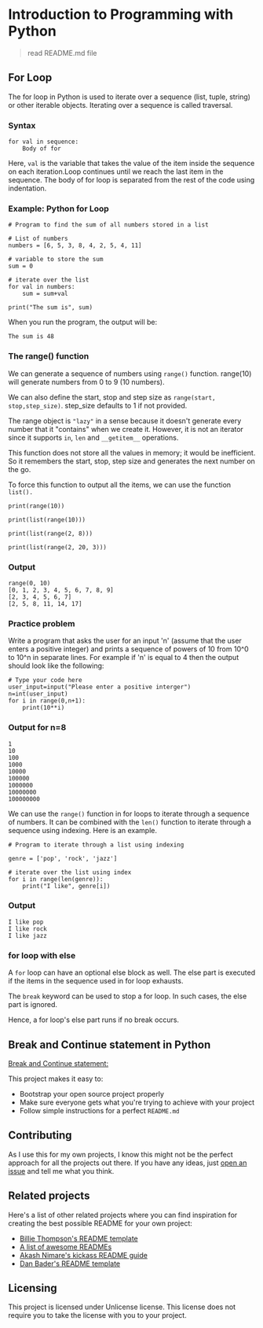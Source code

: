 # Introduction to Programming with Python
> read README.md file
## For Loop
The for loop in Python is used to iterate over a sequence (list, tuple, string) or other iterable objects. Iterating over a sequence is called traversal.
### Syntax
```shell
for val in sequence:
	Body of for
```
Here, `val` is the variable that takes the value of the item inside the sequence on each iteration.Loop continues until we reach the last item in the sequence. The body of for loop is separated from the rest of the code using indentation.
### Example: Python for Loop
```shell 
# Program to find the sum of all numbers stored in a list

# List of numbers
numbers = [6, 5, 3, 8, 4, 2, 5, 4, 11]

# variable to store the sum
sum = 0

# iterate over the list
for val in numbers:
	sum = sum+val

print("The sum is", sum)
```
When you run the program, the output will be:
```shell
The sum is 48
```
### The range() function
We can generate a sequence of numbers using `range()` function. range(10) will generate numbers from 0 to 9 (10 numbers).

We can also define the start, stop and step size as `range(start, stop,step_size)`. step_size defaults to 1 if not provided.

The range object is `"lazy"` in a sense because it doesn't generate every number that it "contains" when we create it. However, it is not an iterator since it supports `in`, `len` and `__getitem__` operations.

This function does not store all the values in memory; it would be inefficient. So it remembers the start, stop, step size and generates the next number on the go.

To force this function to output all the items, we can use the function `list().`
```shell
print(range(10))

print(list(range(10)))

print(list(range(2, 8)))

print(list(range(2, 20, 3)))
```
### Output
```shell
range(0, 10)
[0, 1, 2, 3, 4, 5, 6, 7, 8, 9]
[2, 3, 4, 5, 6, 7]
[2, 5, 8, 11, 14, 17]
```
### Practice problem
Write a program that asks the user for an input 'n' (assume that the user enters a positive integer) and prints a sequence of powers of 10 from 10^0 to 10^n in separate lines. For example if 'n' is equal to 4 then the output should look like the following: 
```shell
# Type your code here
user_input=input("Please enter a positive interger")
n=int(user_input)
for i in range(0,n+1):
    print(10**i)
```
### Output for n=8
```shell
1
10
100
1000
10000
100000
1000000
10000000
100000000
```
We can use the `range()` function in for loops to iterate through a sequence of numbers. It can be combined with the `len()` function to iterate through a sequence using indexing. Here is an example.
```shell
# Program to iterate through a list using indexing

genre = ['pop', 'rock', 'jazz']

# iterate over the list using index
for i in range(len(genre)):
	print("I like", genre[i])
```
### Output 
```shell
I like pop
I like rock
I like jazz
```
### for loop with else
A `for` loop can have an optional else block as well. The else part is executed if the items in the sequence used in for loop exhausts.

The `break` keyword can be used to stop a for loop. In such cases, the else part is ignored.

Hence, a for loop's else part runs if no break occurs.
## Break and Continue statement in Python
[Break and Continue statement:](https://www.programiz.com/python-programming/break-continue)

This project makes it easy to:
* Bootstrap your open source project properly
* Make sure everyone gets what you're trying to achieve with your project
* Follow simple instructions for a perfect `README.md`

## Contributing

As I use this for my own projects, I know this might not be the perfect approach
for all the projects out there. If you have any ideas, just
[open an issue][issues] and tell me what you think.

## Related projects

Here's a list of other related projects where you can find inspiration for
creating the best possible README for your own project:

- [Billie Thompson's README template](https://gist.github.com/PurpleBooth/109311bb0361f32d87a2)
- [A list of awesome READMEs](https://github.com/matiassingers/awesome-readme)
- [Akash Nimare's kickass README guide](https://gist.github.com/akashnimare/7b065c12d9750578de8e705fb4771d2f)
- [Dan Bader's README template](https://github.com/dbader/readme-template)

## Licensing

This project is licensed under Unlicense license. This license does not require
you to take the license with you to your project.

[issues]:https://github.com/jehna/readme-best-practices/issues/new

